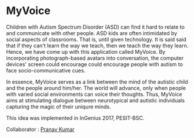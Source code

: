 # MyVoice

Children with Autism Spectrum Disorder (ASD) can find it hard to relate to and communicate with other people. ASD kids are often intimidated by social aspects of classrooms. That is, until given technology. It is said said that if they can't learn the way we teach, then we teach the way they learn. Hence, we have come up with this application called MyVoice. By incorporating photograph-based avatars into conversation, the computer devices' screen could encourage could encourage people with autism to face socio-communicative cues. 

In essence, MyVoice serves as a link between the mind of the autistic child and the people around him/her. The world will advance, only when people with varied social environments can voice their thoughts. Thus, MyVoice aims at stimulating dialogue between neurotypical and autistic individuals capturing the magic of their uniqure minds.

This idea was implemented in InGenius 2017, PESIT-BSC.

Collaborator : [Pranav Kumar](https://github.com/Pranavkumar30)
